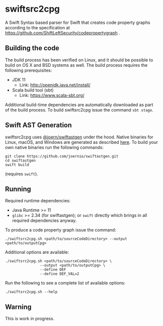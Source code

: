 # swiftsrc2cpg

A Swift Syntax based parser for Swift that creates code property graphs according to the specification at https://github.com/ShiftLeftSecurity/codepropertygraph .

## Building the code

The build process has been verified on Linux, and it should be possible 
to build on OS X and BSD systems as well. The build process requires
the following prerequisites:

* JDK 11
  - Link: http://openjdk.java.net/install/
* Scala build tool (sbt)
  - Link: https://www.scala-sbt.org/

Additional build-time dependencies are automatically downloaded as part
of the build process. To build swiftsrc2cpg issue the command `sbt stage`.

## Swift AST Generation

swiftsrc2cpg uses [@joern/swiftastgen](https://github.com/joernio/swiftastgen) under the hood.
Native binaries for Linux, macOS, and Windows are generated as described [here](https://github.com/joernio/swiftastgen#building).
To build your own native binaries run the following commands:

```shell script
git clone https://github.com/joernio/swiftastgen.git
cd swiftastgen
swift build
```
(requires `swift`).

## Running

Required runtime dependencies:
 - Java Runtime >= 11
 - `glibc` >= 2.34 (for swiftastgen); or `swift` directly which brings in all required dependencies anyway.

To produce a code property graph issue the command:
```shell script
./swiftsrc2cpg.sh <path/to/sourceCodeDirectory> --output <path/to/outputCpg>
`````

Additional options are available:
```shell script
./swiftsrc2cpg.sh <path/to/sourceCodeDirectory> \
                --output <path/to/outputCpg> \
                --define DEF
                --define DEF_VAL=2
```

Run the following to see a complete list of available options:
```shell script
./swiftsrc2cpg.sh --help
```

## Warning

This is work in progress.
